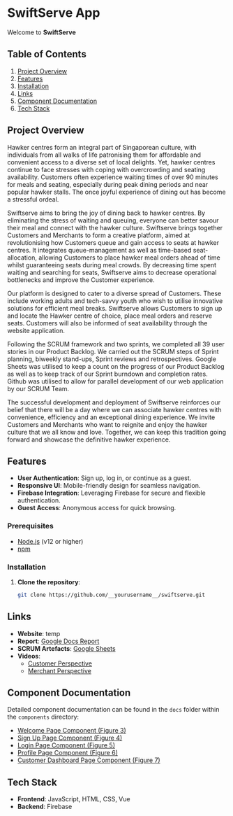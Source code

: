 # SwiftServe App

Welcome to **SwiftServe**

## Table of Contents

1. [Project Overview](#project-overview)
2. [Features](#features)
3. [Installation](#installation)
4. [Links](#links)
5. [Component Documentation](#component-documentation)
6. [Tech Stack](#tech-stack)

## Project Overview

Hawker centres form an integral part of Singaporean culture, with individuals from all walks of life patronising them for affordable and convenient access to a diverse set of local delights. Yet, hawker centres continue to face stresses with coping with overcrowding and seating availability. Customers often experience waiting times of over 90 minutes for meals and seating, especially during peak dining periods and near popular hawker stalls. The once joyful experience of dining out has become a stressful ordeal.

Swiftserve aims to bring the joy of dining back to hawker centres. By eliminating the stress of waiting and queuing, everyone can better savour their meal and connect with the hawker culture. Swiftserve brings together Customers and Merchants to form a creative platform, aimed at revolutionising how Customers queue and gain access to seats at hawker centres. It integrates queue-management as well as time-based seat-allocation, allowing Customers to place hawker meal orders ahead of time whilst guaranteeing seats during meal crowds. By decreasing time spent waiting and searching for seats, Swiftserve aims to decrease operational bottlenecks and improve the Customer experience.

Our platform is designed to cater to a diverse spread of Customers. These include working adults and tech-savvy youth who wish to utilise innovative solutions for efficient meal breaks. Swiftserve allows Customers to sign up and locate the Hawker centre of choice, place meal orders and reserve seats. Customers will also be informed of seat availability through the website application.

Following the SCRUM framework and two sprints, we completed all 39 user stories in our Product Backlog. We carried out the SCRUM steps of Sprint planning, biweekly stand-ups, Sprint reviews and retrospectives. Google Sheets was utilised to keep a count on the progress of our Product Backlog as well as to keep track of our Sprint burndown and completion rates. Github was utilised to allow for parallel development of our web application by our SCRUM Team.

The successful development and deployment of Swiftserve reinforces our belief that there will be a day where we can associate hawker centres with convenience, efficiency and an exceptional dining experience. We invite Customers and Merchants who want to reignite and enjoy the hawker culture that we all know and love. Together, we can keep this tradition going forward and showcase the definitive hawker experience.

## Features

- **User Authentication**: Sign up, log in, or continue as a guest.
- **Responsive UI**: Mobile-friendly design for seamless navigation.
- **Firebase Integration**: Leveraging Firebase for secure and flexible authentication.
- **Guest Access**: Anonymous access for quick browsing.

### Prerequisites

- [Node.js](https://nodejs.org/) (v12 or higher)
- [npm](https://www.npmjs.com/)

### Installation

1. **Clone the repository**:
   ```bash
   git clone https://github.com/__yourusername__/swiftserve.git
   ```
   
## Links
- **Website**: temp
- **Report**: [Google Docs Report](https://docs.google.com/document/d/1xUwb5i4W0DyZl7FTQsk9MlslCP3sH6febfz2I6mYMko)
- **SCRUM Artefacts**: [Google Sheets](https://docs.google.com/spreadsheets/d/1ueJn2JwjhaqiG9cdCe3_ObOGjGLzcYZ6yf6P95tBwYU)
- **Videos**:
  - [Customer Perspective](https://drive.google.com/file/d/1yrSCohnwyE_xvFwrvaDGgifDXTcbyCIz/view?resourcekey)
  - [Merchant Perspective](https://drive.google.com/file/d/1ohaHYvC7wGCyzjYHHkW93iE5mh0LhK0i/view?resourcekey)

## Component Documentation
Detailed component documentation can be found in the `docs` folder within the `components` directory:
- [Welcome Page Component (Figure 3)](./SwiftServe1.0.0/src/components/docs/WelcomePage.md)
- [Sign Up Page Component (Figure 4)](./SwiftServe1.0.0/src/components/docs/SingUpPage.md)
- [Login Page Component (Figure 5)](./SwiftServe1.0.0/src/components/docs/LoginPage.md)
- [Profile Page Component (Figure 6)](./SwiftServe1.0.0/src/components/docs/ProfilePage.md)
- [Customer Dashboard Page Component (Figure 7)](./SwiftServe1.0.0/src/components/docs/CustDashboardPage.md)


## Tech Stack
- **Frontend**: JavaScript, HTML, CSS, Vue
- **Backend**: Firebase
